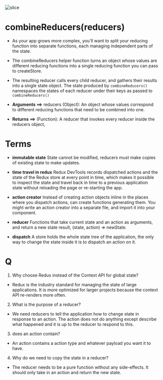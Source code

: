 ![slice](https://capsule-render.vercel.app/api?type=slice&color=gradient&auto&height=200&text=State%20Redux&fontAlign=70&rotate=13&fontAlignY=25&desc=Done%20by%20Qasem%20Mohammad.&descAlign=70.&descAlignY=44)

# combineReducers(reducers)

* As your app grows more complex, you'll want to split your reducing function into separate functions, each managing independent parts of the state.
* The combineReducers helper function turns an object whose values are different reducing functions into a single reducing function you can pass to createStore.

* The resulting reducer calls every child reducer, and gathers their results into a single state object. The state produced by ``combineReducers()`` namespaces the states of each reducer under their keys as passed to ``combineReducers()``

* **Arguments ==>** reducers (Object): An object whose values correspond to different reducing functions that need to be combined into one.

* **Returns ==>**  (Function): A reducer that invokes every reducer inside the reducers object,

# Terms
* **immutable state** State cannot be modified, reducers must make copies of existing state to make updates.

* **time travel in redux** Redux DevTools records dispatched actions and the state of the Redux store at every point in time, which makes it possible to inspect the state and travel back in time to a previous application state without reloading the page or re-starting the app.

* **action creator** Instead of creating action objects inline in the places where you dispatch actions, can create functions generating them. You might write an action creator into a separate file, and import it into your component.

* **reducer** Functions that take current state and an action as arguments, and return a new state result, (state, action) => newState.

* **dispatch** A store holds the whole state tree of the application, the only way to change the state inside it is to dispatch an action on it.


# Q 
 1. Why choose Redux instead of the Context API for global state?
- Redux is the industry standard for managing the state of large applications. It is more optimized for larger projects because the context API re-renders more often.

 2. What is the purpose of a reducer?
- We need reducers to tell the application how to change state in response to an action. The action does not do anything except describe what happened and it is up to the reducer to respond to this.

 3. does an action contain?
- An action contains a action type and whatever payload you want it to have.

 4. Why do we need to copy the state in a reducer?
- The reducer needs to be a pure function without any side-effects. It should only take in an action and return the new state.